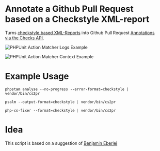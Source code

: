 # Annotate a Github Pull Request based on a Checkstyle XML-report

Turns [checkstyle based XML-Reports](https://github.com/FriendsOfPHP/PHP-CS-Fixer/blob/master/doc/checkstyle.xsd) into Github Pull Request [Annotations via the Checks API](https://developer.github.com/v3/checks/).

![PHPUnit Action Matcher Logs Example](https://github.com/mheap/phpunit-github-actions-printer/blob/master/phpunit-printer-logs.png?raw=true)

![PHPUnit Action Matcher Context Example](https://github.com/mheap/phpunit-github-actions-printer/blob/master/phpunit-printer-context.png?raw=true)


# Example Usage

`phpstan analyse --no-progress --error-format=checkstyle | vendor/bin/cs2pr`

`psalm --output-format=checkstyle | vendor/bin/cs2pr`

`php-cs-fixer --format=checkstyle | vendor/bin/cs2pr`

# Idea

This script is based on a suggestion of [Benjamin Eberlei](https://twitter.com/beberlei/status/1218970454557372416)
